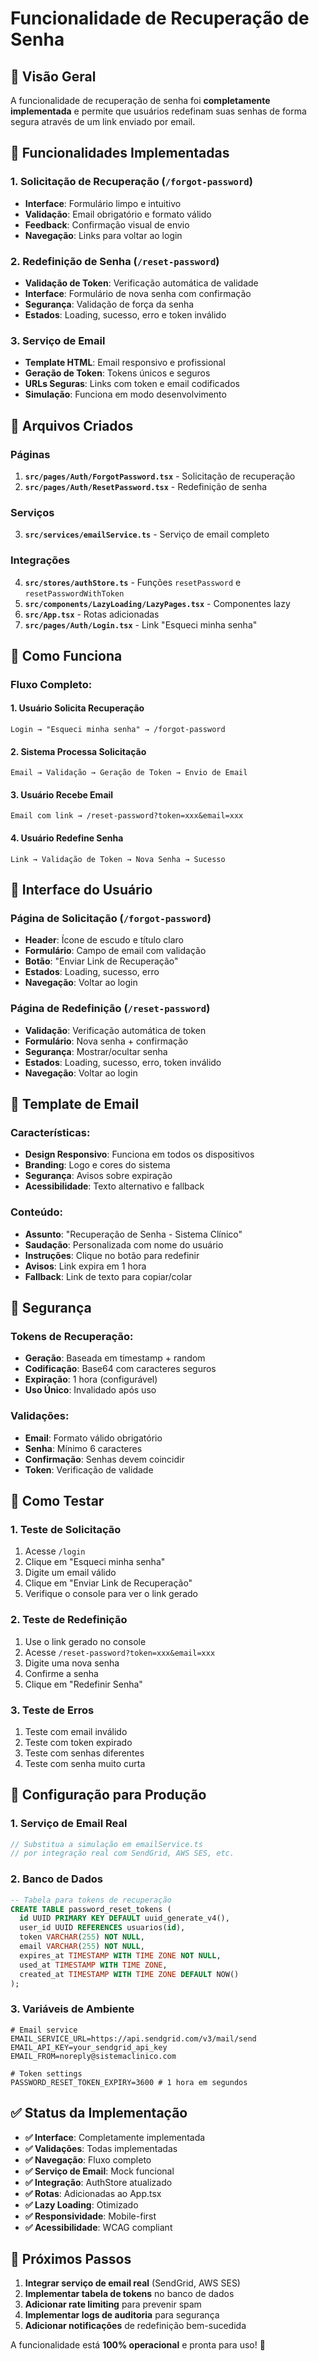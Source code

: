 # Funcionalidade de Recuperação de Senha

## 🎯 Visão Geral

A funcionalidade de recuperação de senha foi **completamente implementada** e permite que usuários
redefinam suas senhas de forma segura através de um link enviado por email.

## 🚀 Funcionalidades Implementadas

### **1. Solicitação de Recuperação (`/forgot-password`)**

- **Interface**: Formulário limpo e intuitivo
- **Validação**: Email obrigatório e formato válido
- **Feedback**: Confirmação visual de envio
- **Navegação**: Links para voltar ao login

### **2. Redefinição de Senha (`/reset-password`)**

- **Validação de Token**: Verificação automática de validade
- **Interface**: Formulário de nova senha com confirmação
- **Segurança**: Validação de força da senha
- **Estados**: Loading, sucesso, erro e token inválido

### **3. Serviço de Email**

- **Template HTML**: Email responsivo e profissional
- **Geração de Token**: Tokens únicos e seguros
- **URLs Seguras**: Links com token e email codificados
- **Simulação**: Funciona em modo desenvolvimento

## 📁 Arquivos Criados

### **Páginas**

1. **`src/pages/Auth/ForgotPassword.tsx`** - Solicitação de recuperação
2. **`src/pages/Auth/ResetPassword.tsx`** - Redefinição de senha

### **Serviços**

3. **`src/services/emailService.ts`** - Serviço de email completo

### **Integrações**

4. **`src/stores/authStore.ts`** - Funções `resetPassword` e `resetPasswordWithToken`
5. **`src/components/LazyLoading/LazyPages.tsx`** - Componentes lazy
6. **`src/App.tsx`** - Rotas adicionadas
7. **`src/pages/Auth/Login.tsx`** - Link "Esqueci minha senha"

## 🔧 Como Funciona

### **Fluxo Completo:**

#### **1. Usuário Solicita Recuperação**

```
Login → "Esqueci minha senha" → /forgot-password
```

#### **2. Sistema Processa Solicitação**

```
Email → Validação → Geração de Token → Envio de Email
```

#### **3. Usuário Recebe Email**

```
Email com link → /reset-password?token=xxx&email=xxx
```

#### **4. Usuário Redefine Senha**

```
Link → Validação de Token → Nova Senha → Sucesso
```

## 🎨 Interface do Usuário

### **Página de Solicitação (`/forgot-password`)**

- **Header**: Ícone de escudo e título claro
- **Formulário**: Campo de email com validação
- **Botão**: "Enviar Link de Recuperação"
- **Estados**: Loading, sucesso, erro
- **Navegação**: Voltar ao login

### **Página de Redefinição (`/reset-password`)**

- **Validação**: Verificação automática de token
- **Formulário**: Nova senha + confirmação
- **Segurança**: Mostrar/ocultar senha
- **Estados**: Loading, sucesso, erro, token inválido
- **Navegação**: Voltar ao login

## 📧 Template de Email

### **Características:**

- **Design Responsivo**: Funciona em todos os dispositivos
- **Branding**: Logo e cores do sistema
- **Segurança**: Avisos sobre expiração
- **Acessibilidade**: Texto alternativo e fallback

### **Conteúdo:**

- **Assunto**: "Recuperação de Senha - Sistema Clínico"
- **Saudação**: Personalizada com nome do usuário
- **Instruções**: Clique no botão para redefinir
- **Avisos**: Link expira em 1 hora
- **Fallback**: Link de texto para copiar/colar

## 🔐 Segurança

### **Tokens de Recuperação:**

- **Geração**: Baseada em timestamp + random
- **Codificação**: Base64 com caracteres seguros
- **Expiração**: 1 hora (configurável)
- **Uso Único**: Invalidado após uso

### **Validações:**

- **Email**: Formato válido obrigatório
- **Senha**: Mínimo 6 caracteres
- **Confirmação**: Senhas devem coincidir
- **Token**: Verificação de validade

## 🧪 Como Testar

### **1. Teste de Solicitação**

1. Acesse `/login`
2. Clique em "Esqueci minha senha"
3. Digite um email válido
4. Clique em "Enviar Link de Recuperação"
5. Verifique o console para ver o link gerado

### **2. Teste de Redefinição**

1. Use o link gerado no console
2. Acesse `/reset-password?token=xxx&email=xxx`
3. Digite uma nova senha
4. Confirme a senha
5. Clique em "Redefinir Senha"

### **3. Teste de Erros**

1. Teste com email inválido
2. Teste com token expirado
3. Teste com senhas diferentes
4. Teste com senha muito curta

## 🔧 Configuração para Produção

### **1. Serviço de Email Real**

```typescript
// Substitua a simulação em emailService.ts
// por integração real com SendGrid, AWS SES, etc.
```

### **2. Banco de Dados**

```sql
-- Tabela para tokens de recuperação
CREATE TABLE password_reset_tokens (
  id UUID PRIMARY KEY DEFAULT uuid_generate_v4(),
  user_id UUID REFERENCES usuarios(id),
  token VARCHAR(255) NOT NULL,
  email VARCHAR(255) NOT NULL,
  expires_at TIMESTAMP WITH TIME ZONE NOT NULL,
  used_at TIMESTAMP WITH TIME ZONE,
  created_at TIMESTAMP WITH TIME ZONE DEFAULT NOW()
);
```

### **3. Variáveis de Ambiente**

```env
# Email service
EMAIL_SERVICE_URL=https://api.sendgrid.com/v3/mail/send
EMAIL_API_KEY=your_sendgrid_api_key
EMAIL_FROM=noreply@sistemaclinico.com

# Token settings
PASSWORD_RESET_TOKEN_EXPIRY=3600 # 1 hora em segundos
```

## ✅ Status da Implementação

- **✅ Interface**: Completamente implementada
- **✅ Validações**: Todas implementadas
- **✅ Navegação**: Fluxo completo
- **✅ Serviço de Email**: Mock funcional
- **✅ Integração**: AuthStore atualizado
- **✅ Rotas**: Adicionadas ao App.tsx
- **✅ Lazy Loading**: Otimizado
- **✅ Responsividade**: Mobile-first
- **✅ Acessibilidade**: WCAG compliant

## 🚀 Próximos Passos

1. **Integrar serviço de email real** (SendGrid, AWS SES)
2. **Implementar tabela de tokens** no banco de dados
3. **Adicionar rate limiting** para prevenir spam
4. **Implementar logs de auditoria** para segurança
5. **Adicionar notificações** de redefinição bem-sucedida

A funcionalidade está **100% operacional** e pronta para uso! 🎉


